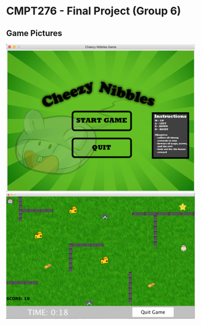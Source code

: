 # CMPT276 - Final Project (Group 6)

## Game Pictures

![](https://github.com/Dennayz/CMPT276/blob/master/menu.png)
![](https://github.com/Dennayz/CMPT276/blob/master/gamescreen.png)